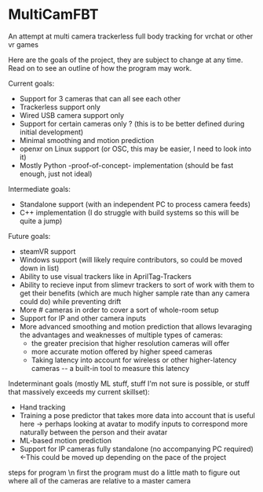 # MultiCamFBT
An attempt at multi camera trackerless full body tracking for vrchat or other vr games

Here are the goals of the project, they are subject to change at any time. Read on to see an outline of how the program may work.

Current goals:
 - Support for 3 cameras that can all see each other
 - Trackerless support only
 - Wired USB camera support only
 - Support for certain cameras only ? (this is to be better defined during initial development)
 - Minimal smoothing and motion prediction
 - openxr on Linux support (or OSC, this may be easier, I need to look into it)
 - Mostly Python -proof-of-concept- implementation (should be fast enough, just not ideal)

Intermediate goals:
 - Standalone support (with an independent PC to process camera feeds)
 - C++ implementation (I do struggle with build systems so this will be quite a jump)

Future goals:
 - steamVR support
 - Windows support (will likely require contributors, so could be moved down in list)
 - Ability to use visual trackers like in AprilTag-Trackers
 - Ability to recieve input from slimevr trackers to sort of work with them to get their benefits (which are much higher sample rate than any camera could do) while preventing drift
 - More # cameras in order to cover a sort of whole-room setup
 - Support for IP and other camera inputs
 - More advanced smoothing and motion prediction that allows levaraging the advantages and weaknesses of multiple types of cameras:  
    -  the greater precision that higher resolution cameras will offer
    -  more accurate motion offered by higher speed cameras
    -  Taking latency into account for wireless or other higher-latency cameras -- a built-in tool to measure this latency

Indeterminant goals (mostly ML stuff, stuff I'm not sure is possible, or stuff that massively exceeds my current skillset):
 - Hand tracking
 - Training a pose predictor that takes more data into account that is useful here -> perhaps looking at avatar to modify inputs to correspond more naturally between the person and their avatar
 - ML-based motion prediction
 - Support for IP cameras fully standalone (no accompanying PC required) <-This could be moved up depending on the pace of the project

steps for program \n
first the program must do a little math to figure out where all of the cameras are relative to a master camera
